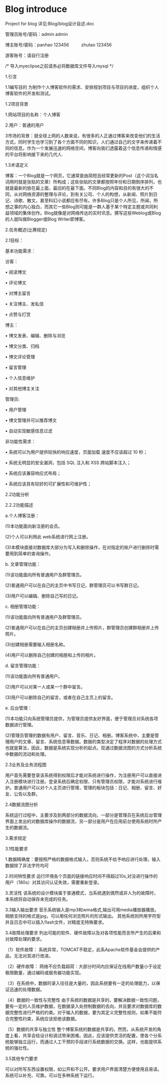 # Blog introduce
Project for blog
详见:Blog/blog设计自述.doc

管理员账号/密码：admin admin


博主账号/密码：panhao 123456          zhutao 123456


游客账号：请自行注册



/* 导入myeclipse之前请务必将数据库文件导入mysql */



1.引言

1.1编写目的
为制作个人博客软件的需求、安排规划项目与项目的进度，组织个人博客软件的开发和测试。 

1.2项目背景

1.网站项目的名称：个人博客

2.用户：普通的用户

3市场的背景：就全球上网的人数来说，有很多的人正通过博客来改变他们的生活方式，同时学生也学习到了各个方面不同的知识，人们通过自己的文字来传递着不同的信息。作为一个发展迅速的网络空间，博客向我们透露着这个信息传递和情感的平台将影响接下来的几代人.


1.3术语定义

博客：一个Blog就是一个网页，它通常是由简短且经常更新的Post（这个词当名词用时就是张贴的文章）所构成；这些张贴的文章都按照年份和日期倒序排列，也就是最新的放在最上面，最旧的在最下面。不同Blog的内容和目的有很大的不同，从对网络资源的整理与评论，到有关公司、个人的构想，从新闻、照片到日记、诗歌、散文，甚至科幻小说都应有尽有。许多Blog只是个人所见，所闻，所想之事的内心独白，而其它一些Blog则可能是一群人基于某个特定主题或共同利益领域的集体创作。Blog就像是对网络传达的实时讯息。撰写这些Weblog或Blog的人就叫做Blogger或Blog Writer即博客。



2.任务概述(比赛规定)

2.1目标：

基本功能需求：

访客：

•	阅读博文 

•	评论博文 

•	对博主留言 

•	关注博主、发私信 

•	点赞与打赏


博主： 

•	博文发表、编辑、删除与浏览

•	博文分类、归档 

•	博文评论管理

•	留言管理 

•	个人信息维护 

•	对其他博主关注

管理员: 

•	用户管理

•	博文管理并可以推荐博文 

•	自动实现敏感信息过滤

非功能性需求：

•	系统可以为用户提供较快的响应速度，页面加载 速度不应该超过 10 秒；

•	系统无明显的安全漏洞，包括 SQL 注入和 XSS 跨站脚本注入； 

•	系统应该兼容响应式布局； 

•	系统应该具有较好的可扩展性和可维护性；


2.2功能分析


2.2.2功能描述

a.个人博客注册：

(1)本功能面向新注册的会员。

(2)个人可以利用此 web系统进行网上注册。

(3)本模块直接对数据库大部分为写入和删除操作，在对指定的账户进行删除时需要用到简单的查询操作。

b. 文章管理功能：

(1)该功能面向所有普通用户及群管理员。

(2)普通用户可以在自己的主页中书写日记，群管理员可以书写群日记。

(3)用户可以编辑、删除自己写的日记。

c. 相册管理功能：

(1)该功能面向所有普通用户及群管理员。

(2)普通用户可以在自己的主页创建相册并上传照片，群管理员创建群相册并上传照片。

(3)创建相册需要输入相册名称。

(4)用户可以删除自己创建的相册和上传的相片。

d. 留言管理功能：

(1)该功能面向所有普通用户。

(2)用户可以对某一人或某一个群中留言。

(3)用户可以删除自己的留言，或者在自己主页上的留言。

e. 后台管理：

(1)本功能只向系统管理员提供，为管理员提供友好界面，便于管理员对系统各项数据进行管理。

(2)管理员管理的数据有用户、留言、音乐、日记、相册。博客系统中，主要是管理用户的文章、留言、系统信息等数据。数据的类型决定了程序对数据的处理方式也就是算法，因此，数据是系统实现分析的起点。现通过数据流图的方式分析系统中数据的流动和处理。

2.3业务及业务流程图

用户首先需要登录该系统得到权限后才能对系统进行操作，为注册用户可以直接进入注册模块进行注册。登录系统后确定权限，只有管理员权限，才能对系统进行维护。普通用户可以对个人主页进行管理，管理的板块包括：日记、相册、留言、好友、公告以及群。

2.4数据流图分析

系统运行过程中，主要涉及到两部分的数据流向，一部分是管理员在系统后台管理界面上发出的对数据库操作的数据流，另一部分是用户在应用前台使用系统时所产生的数据流。
 

3.需求规定

3.1性能要求

1.数据精确度：要按照严格的数据格式输入，否则系统不给予响应进行处理，输入数据除了非法字符均可

2.时间特性要求
运行环境各个页面的链接响应时间不得超过10s,对没进行操作的用户（180s）对其访问认证失效，需要重新登录。

3.灵活性
该系统的设计模块属于普通模式，当系统遇到偶然或非人为的故障时，本系统将自动保存未完成的任务。
 

3.3输入输出要求
音乐系统输入是mp3和wma格式,输出可用media播放器播放。
相册支持的格式是jpg，可以用任何浏览照片的形式输出。
其他系统则所用字符型并且日志中可以插入flash文件，对精度无特殊要求。


3.4故障处理要求
列出可能的软件、硬件故障以及对各项性能而言所产生的后果和对故障处理的要求。

（1）软件故障：
系统异常，TOMCAT不稳定，此系Apache软件基金会提供的产品，无法对其进行改进。

（2）硬件故障：
网络不应负载超荷：大部分时间内应保证在线用户数量小于设定极限数量，通过编码或服务器功能实现。

（3）在系统中，数据的录入往往是大量的，因此系统要有一定的处理能力，以保证迅速的处理数据。

（4）数据的一致性与完整性 
由于系统的数据是共享的，要解决数据一致性问题，要有一定的人员维护数据，在数据录入处控制数据的去向，并且要求对数据库的数据完整性进行严格的约束。对于输入的数据，要为其定义完整性规则，如果不能符合完整性约束，系统应该拒绝该数据。

（5）数据的共享与独立性 
整个博客系统的数据是共享的。然而，从系统开发的角度上看，共享会给设计和调试带来困难。因此，应该提供灵活的配置，使各个分系统能够独立运行，而通过人工干预的手段进行系统数据的交换。这样，也能提供系统的强壮性。 
 

3.5其他专门要求

可以对所写东西设置权限，如公开和不公开。要求用户界面清楚方便使用且易读。系统可以补充、可靠。可以在多种系统下运行。
 


